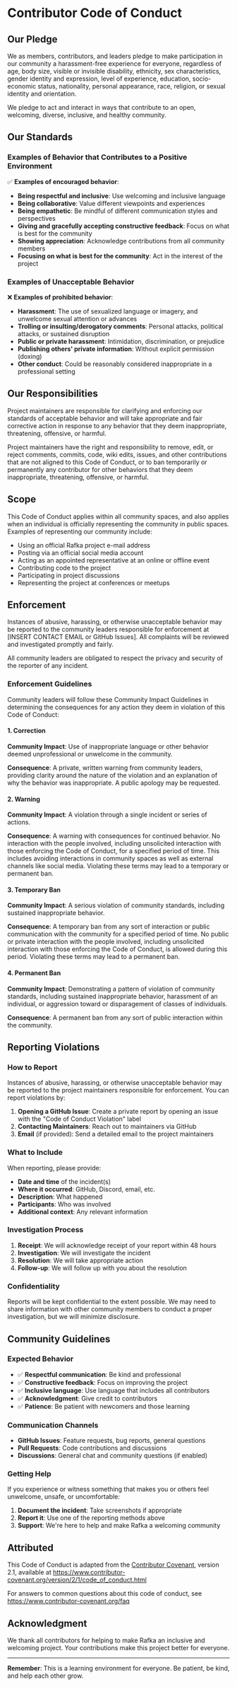 # Contributor Code of Conduct

## Our Pledge

We as members, contributors, and leaders pledge to make participation in our community a harassment-free experience for everyone, regardless of age, body size, visible or invisible disability, ethnicity, sex characteristics, gender identity and expression, level of experience, education, socio-economic status, nationality, personal appearance, race, religion, or sexual identity and orientation.

We pledge to act and interact in ways that contribute to an open, welcoming, diverse, inclusive, and healthy community.

## Our Standards

### Examples of Behavior that Contributes to a Positive Environment

✅ **Examples of encouraged behavior**:

- **Being respectful and inclusive**: Use welcoming and inclusive language
- **Being collaborative**: Value different viewpoints and experiences
- **Being empathetic**: Be mindful of different communication styles and perspectives
- **Giving and gracefully accepting constructive feedback**: Focus on what is best for the community
- **Showing appreciation**: Acknowledge contributions from all community members
- **Focusing on what is best for the community**: Act in the interest of the project

### Examples of Unacceptable Behavior

❌ **Examples of prohibited behavior**:

- **Harassment**: The use of sexualized language or imagery, and unwelcome sexual attention or advances
- **Trolling or insulting/derogatory comments**: Personal attacks, political attacks, or sustained disruption
- **Public or private harassment**: Intimidation, discrimination, or prejudice
- **Publishing others' private information**: Without explicit permission (doxing)
- **Other conduct**: Could be reasonably considered inappropriate in a professional setting

## Our Responsibilities

Project maintainers are responsible for clarifying and enforcing our standards of acceptable behavior and will take appropriate and fair corrective action in response to any behavior that they deem inappropriate, threatening, offensive, or harmful.

Project maintainers have the right and responsibility to remove, edit, or reject comments, commits, code, wiki edits, issues, and other contributions that are not aligned to this Code of Conduct, or to ban temporarily or permanently any contributor for other behaviors that they deem inappropriate, threatening, offensive, or harmful.

## Scope

This Code of Conduct applies within all community spaces, and also applies when an individual is officially representing the community in public spaces. Examples of representing our community include:

- Using an official Rafka project e-mail address
- Posting via an official social media account
- Acting as an appointed representative at an online or offline event
- Contributing code to the project
- Participating in project discussions
- Representing the project at conferences or meetups

## Enforcement

Instances of abusive, harassing, or otherwise unacceptable behavior may be reported to the community leaders responsible for enforcement at [INSERT CONTACT EMAIL or GitHub Issues]. All complaints will be reviewed and investigated promptly and fairly.

All community leaders are obligated to respect the privacy and security of the reporter of any incident.

### Enforcement Guidelines

Community leaders will follow these Community Impact Guidelines in determining the consequences for any action they deem in violation of this Code of Conduct:

#### 1. Correction
**Community Impact**: Use of inappropriate language or other behavior deemed unprofessional or unwelcome in the community.

**Consequence**: A private, written warning from community leaders, providing clarity around the nature of the violation and an explanation of why the behavior was inappropriate. A public apology may be requested.

#### 2. Warning
**Community Impact**: A violation through a single incident or series of actions.

**Consequence**: A warning with consequences for continued behavior. No interaction with the people involved, including unsolicited interaction with those enforcing the Code of Conduct, for a specified period of time. This includes avoiding interactions in community spaces as well as external channels like social media. Violating these terms may lead to a temporary or permanent ban.

#### 3. Temporary Ban
**Community Impact**: A serious violation of community standards, including sustained inappropriate behavior.

**Consequence**: A temporary ban from any sort of interaction or public communication with the community for a specified period of time. No public or private interaction with the people involved, including unsolicited interaction with those enforcing the Code of Conduct, is allowed during this period. Violating these terms may lead to a permanent ban.

#### 4. Permanent Ban
**Community Impact**: Demonstrating a pattern of violation of community standards, including sustained inappropriate behavior, harassment of an individual, or aggression toward or disparagement of classes of individuals.

**Consequence**: A permanent ban from any sort of public interaction within the community.

## Reporting Violations

### How to Report

Instances of abusive, harassing, or otherwise unacceptable behavior may be reported to the project maintainers responsible for enforcement. You can report violations by:

1. **Opening a GitHub Issue**: Create a private report by opening an issue with the "Code of Conduct Violation" label
2. **Contacting Maintainers**: Reach out to maintainers via GitHub
3. **Email** (if provided): Send a detailed email to the project maintainers

### What to Include

When reporting, please provide:
- **Date and time** of the incident(s)
- **Where it occurred**: GitHub, Discord, email, etc.
- **Description**: What happened
- **Participants**: Who was involved
- **Additional context**: Any relevant information

### Investigation Process

1. **Receipt**: We will acknowledge receipt of your report within 48 hours
2. **Investigation**: We will investigate the incident
3. **Resolution**: We will take appropriate action
4. **Follow-up**: We will follow up with you about the resolution

### Confidentiality

Reports will be kept confidential to the extent possible. We may need to share information with other community members to conduct a proper investigation, but we will minimize disclosure.

## Community Guidelines

### Expected Behavior

- ✅ **Respectful communication**: Be kind and professional
- ✅ **Constructive feedback**: Focus on improving the project
- ✅ **Inclusive language**: Use language that includes all contributors
- ✅ **Acknowledgment**: Give credit to contributors
- ✅ **Patience**: Be patient with newcomers and those learning

### Communication Channels

- **GitHub Issues**: Feature requests, bug reports, general questions
- **Pull Requests**: Code contributions and discussions
- **Discussions**: General chat and community questions (if enabled)

### Getting Help

If you experience or witness something that makes you or others feel unwelcome, unsafe, or uncomfortable:
1. **Document the incident**: Take screenshots if appropriate
2. **Report it**: Use one of the reporting methods above
3. **Support**: We're here to help and make Rafka a welcoming community

## Attributed

This Code of Conduct is adapted from the [Contributor Covenant](https://www.contributor-covenant.org/), version 2.1,
available at https://www.contributor-covenant.org/version/2/1/code_of_conduct.html

For answers to common questions about this code of conduct, see
https://www.contributor-covenant.org/faq

## Acknowledgment

We thank all contributors for helping to make Rafka an inclusive and welcoming project. Your contributions make this project better for everyone.

---

**Remember**: This is a learning environment for everyone. Be patient, be kind, and help each other grow.
